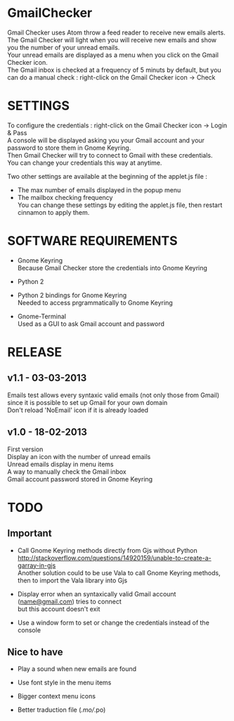 GmailChecker
============

Gmail Checker uses Atom throw a feed reader to receive new emails alerts.  
The Gmail Checker will light when you will receive new emails and show you the number of your unread emails.  
Your unread emails are displayed as a menu when you click on the Gmail Checker icon.  
The Gmail inbox is checked at a frequency of 5 minuts by default, but you can do a manual check : right-click on the Gmail Checker icon -> Check


SETTINGS
============

To configure the credentials : right-click on the Gmail Checker icon -> Login & Pass  
A console will be displayed asking you your Gmail account and your password to store them in Gnome Keyring.  
Then Gmail Checker will try to connect to Gmail with these credentials.  
You can change your credentials this way at anytime.  
  
Two other settings are available at the beginning of the applet.js file :
* The max number of emails displayed in the popup menu
* The mailbox checking frequency  
You can change these settings by editing the applet.js file, then restart cinnamon to apply them.


SOFTWARE REQUIREMENTS
============

* Gnome Keyring  
  Because Gmail Checker store the credentials into Gnome Keyring
  
* Python 2
* Python 2 bindings for Gnome Keyring  
  Needed to access prgrammatically to Gnome Keyring
  
* Gnome-Terminal  
  Used as a GUI to ask Gmail account and password


RELEASE
============

v1.1 - 03-03-2013
------------
Emails test allows every syntaxic valid emails (not only those from Gmail) since it is possible to set up Gmail for your own domain  
Don't reload 'NoEmail' icon if it is already loaded

v1.0 - 18-02-2013
------------
First version  
Display an icon with the number of unread emails  
Unread emails display in menu items  
A way to manually check the Gmail inbox  
Gmail account password stored in Gnome Keyring


TODO
============

Important
------------
* Call Gnome Keyring methods directly from Gjs without Python  
  http://stackoverflow.com/questions/14920159/unable-to-create-a-garray-in-gjs  
  Another solution could to be use Vala to call Gnome Keyring methods, then to import the Vala library into Gjs

* Display error when an syntaxically valid Gmail account (name@gmail.com) tries to connect  
  but this account doesn't exit
  
* Use a window form to set or change the credentials instead of the console

Nice to have
------------
* Play a sound when new emails are found

* Use font style in the menu items

* Bigger context menu icons

* Better traduction file (*.mo/*.po)
